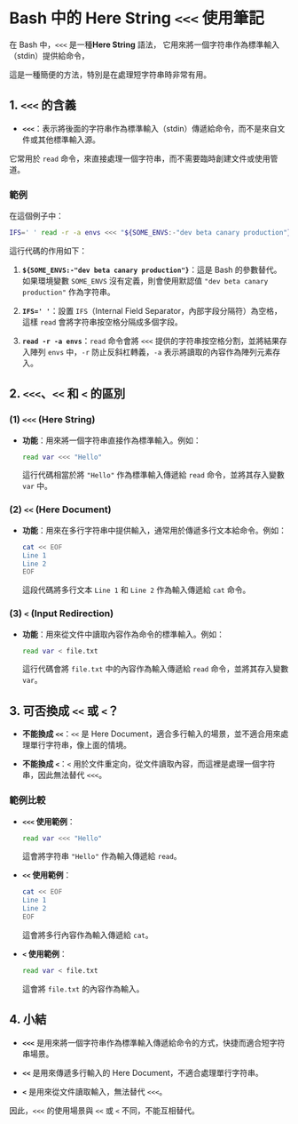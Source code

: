 # Bash 中的 Here String `<<<` 使用筆記

在 Bash 中，`<<<` 是一種**Here String** 語法，
它用來將一個字符串作為標準輸入（stdin）提供給命令，

這是一種簡便的方法，特別是在處理短字符串時非常有用。

## 1. `<<<` 的含義

- **`<<<`**：表示將後面的字符串作為標準輸入（stdin）傳遞給命令，而不是來自文件或其他標準輸入源。

它常用於 `read` 命令，來直接處理一個字符串，而不需要臨時創建文件或使用管道。

### 範例

在這個例子中：

```bash
IFS=' ' read -r -a envs <<< "${SOME_ENVS:-"dev beta canary production"}"
```

這行代碼的作用如下：

1. **`${SOME_ENVS:-"dev beta canary production"}`**：這是 Bash 的參數替代。
   如果環境變數 `SOME_ENVS` 沒有定義，則會使用默認值 `"dev beta canary production"` 作為字符串。

2. **`IFS=' '`**：設置 `IFS`（Internal Field Separator，內部字段分隔符）為空格，這樣 `read` 會將字符串按空格分隔成多個字段。

3. **`read -r -a envs`**：`read` 命令會將 `<<<` 提供的字符串按空格分割，並將結果存入陣列 `envs` 中，`-r` 防止反斜杠轉義，`-a` 表示將讀取的內容作為陣列元素存入。

## 2. `<<<`、`<<` 和 `<` 的區別

### (1) `<<<` (Here String)

- **功能**：用來將一個字符串直接作為標準輸入。例如：

  ```bash
  read var <<< "Hello"
  ```

  這行代碼相當於將 `"Hello"` 作為標準輸入傳遞給 `read` 命令，並將其存入變數 `var` 中。

### (2) `<<` (Here Document)

- **功能**：用來在多行字符串中提供輸入，通常用於傳遞多行文本給命令。例如：

  ```bash
  cat << EOF
  Line 1
  Line 2
  EOF
  ```

  這段代碼將多行文本 `Line 1` 和 `Line 2` 作為輸入傳遞給 `cat` 命令。

### (3) `<` (Input Redirection)

- **功能**：用來從文件中讀取內容作為命令的標準輸入。例如：

  ```bash
  read var < file.txt
  ```

  這行代碼會將 `file.txt` 中的內容作為輸入傳遞給 `read` 命令，並將其存入變數 `var`。

## 3. 可否換成 `<<` 或 `<`？

- **不能換成 `<<`**：`<<` 是 Here Document，適合多行輸入的場景，並不適合用來處理單行字符串，像上面的情境。

- **不能換成 `<`**：`<` 用於文件重定向，從文件讀取內容，而這裡是處理一個字符串，因此無法替代 `<<<`。

### 範例比較

- **`<<<` 使用範例**：

  ```bash
  read var <<< "Hello"
  ```

  這會將字符串 `"Hello"` 作為輸入傳遞給 `read`。

- **`<<` 使用範例**：

  ```bash
  cat << EOF
  Line 1
  Line 2
  EOF
  ```

  這會將多行內容作為輸入傳遞給 `cat`。

- **`<` 使用範例**：

  ```bash
  read var < file.txt
  ```

  這會將 `file.txt` 的內容作為輸入。

## 4. 小結

- **`<<<`** 是用來將一個字符串作為標準輸入傳遞給命令的方式，快捷而適合短字符串場景。

- **`<<`** 是用來傳遞多行輸入的 Here Document，不適合處理單行字符串。

- **`<`** 是用來從文件讀取輸入，無法替代 `<<<`。

因此，`<<<` 的使用場景與 `<<` 或 `<` 不同，不能互相替代。
